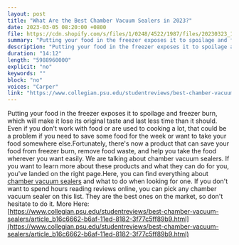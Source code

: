 ```yaml
---
layout: post
title: "What Are the Best Chamber Vacuum Sealers in 2023?"
date: 2023-03-05 08:20:00 +0800
file: https://cdn.shopify.com/s/files/1/0248/4522/1987/files/20230323_1.mp3?v=1679542887
summary: "Putting your food in the freezer exposes it to spoilage and freezer burn, which will make it lose its original taste and last less time than it should. Even if you don't work with food or are used to cooking a lot, that could be a problem if you need to save some food for the week or want to take your food somewhere else.Fortunately, there's now a product that can save your food from freezer burn, remove food waste, and help you take the food wherever you want easily. We are talking about chamber vacuum sealers. If you want to learn more about these products and what they can do for you, you've landed on the right page.Here, you can find everything about chamber vacuum sealers and what to do when looking for one. If you don't want to spend hours reading reviews online, you can pick any chamber vacuum sealer on this list. They are the best ones on the market, so don't hesitate to do it."
description: "Putting your food in the freezer exposes it to spoilage and freezer burn, which will make it lose its original taste and last less time than it should. Even if you don't work with food or are used to cooking a lot, that could be a problem if you need to save some food for the week or want to take your food somewhere else.Fortunately, there's now a product that can save your food from freezer burn, remove food waste, and help you take the food wherever you want easily. We are talking about chamber vacuum sealers. If you want to learn more about these products and what they can do for you, you've landed on the right page.Here, you can find everything about <a href='https://www.collegian.psu.edu/studentreviews/best-chamber-vacuum-sealers/article_b16c6662-b6af-11ed-8182-3f77c5ff89b9.html'>chamber vacuum sealers</a> and what to do when looking for one. If you don't want to spend hours reading reviews online, you can pick any chamber vacuum sealer on this list. They are the best ones on the market, so don't hesitate to do it. More Here: <a href='https://www.collegian.psu.edu/studentreviews/best-chamber-vacuum-sealers/article_b16c6662-b6af-11ed-8182-3f77c5ff89b9.html'>https://www.collegian.psu.edu/studentreviews/best-chamber-vacuum-sealers/article_b16c6662-b6af-11ed-8182-3f77c5ff89b9.html</a> "
duration: "14:12"
length: "5988960000"
explicit: "no"
keywords: ""
block: "no"
voices: "Carper"
link: "https://www.collegian.psu.edu/studentreviews/best-chamber-vacuum-sealers/article_b16c6662-b6af-11ed-8182-3f77c5ff89b9.html"
---
```


Putting your food in the freezer exposes it to spoilage and freezer burn, which will make it lose its original taste and last less time than it should. Even if you don't work with food or are used to cooking a lot, that could be a problem if you need to save some food for the week or want to take your food somewhere else.Fortunately, there's now a product that can save your food from freezer burn, remove food waste, and help you take the food wherever you want easily. We are talking about chamber vacuum sealers. If you want to learn more about these products and what they can do for you, you've landed on the right page.Here, you can find everything about [chamber vacuum sealers](https://www.collegian.psu.edu/studentreviews/best-chamber-vacuum-sealers/article_b16c6662-b6af-11ed-8182-3f77c5ff89b9.html) and what to do when looking for one. If you don't want to spend hours reading reviews online, you can pick any chamber vacuum sealer on this list. They are the best ones on the market, so don't hesitate to do it. More Here: [https://www.collegian.psu.edu/studentreviews/best-chamber-vacuum-sealers/article_b16c6662-b6af-11ed-8182-3f77c5ff89b9.html](https://www.collegian.psu.edu/studentreviews/best-chamber-vacuum-sealers/article_b16c6662-b6af-11ed-8182-3f77c5ff89b9.html)
